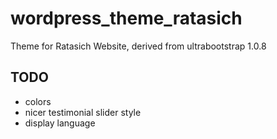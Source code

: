 # wordpress_theme_ratasich

Theme for Ratasich Website, derived from ultrabootstrap 1.0.8


## TODO

* colors
* nicer testimonial slider style
* display language